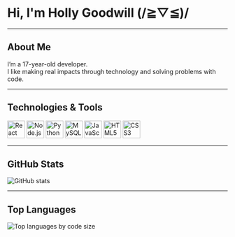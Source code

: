 # Hi, I'm Holly Goodwill (/≧▽≦)/

---

## About Me

I’m a 17-year-old developer.  
I like making real impacts through technology and solving problems with code.

---

## Technologies & Tools

<p>
  <img src="https://cdn.jsdelivr.net/gh/devicons/devicon/icons/react/react-original.svg" width="40" alt="React Native" />
  <img src="https://cdn.jsdelivr.net/gh/devicons/devicon/icons/nodejs/nodejs-original.svg" width="40" alt="Node.js" />
  <img src="https://cdn.jsdelivr.net/gh/devicons/devicon/icons/python/python-original.svg" width="40" alt="Python" />
  <img src="https://cdn.jsdelivr.net/gh/devicons/devicon/icons/mysql/mysql-original.svg" width="40" alt="MySQL" />
  <img src="https://cdn.jsdelivr.net/gh/devicons/devicon/icons/javascript/javascript-original.svg" width="40" alt="JavaScript" />
  <img src="https://cdn.jsdelivr.net/gh/devicons/devicon/icons/html5/html5-original.svg" width="40" alt="HTML5" />
  <img src="https://cdn.jsdelivr.net/gh/devicons/devicon/icons/css3/css3-original.svg" width="40" alt="CSS3" />
</p>

---

## GitHub Stats

<img src="https://github-readme-stats.vercel.app/api?username=HoGoodDev&show_icons=true&theme=radical" alt="GitHub stats" />

---

## Top Languages

<img src="https://github-readme-stats.vercel.app/api/top-langs/?username=HoGoodDev&langs_count=10&layout=compact&theme=radical" alt="Top languages by code size" />
